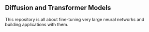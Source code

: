 ## Diffusion and Transformer Models
This repository is all about fine-tuning very large neural networks and building applications with them.
